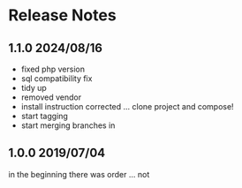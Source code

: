 # Release Notes

## 1.1.0 2024/08/16

- fixed php version
- sql compatibility fix
- tidy up
- removed vendor
- install instruction corrected ... clone project and compose!
- start tagging
- start merging branches in

## 1.0.0 2019/07/04

in the beginning there was order ... not 